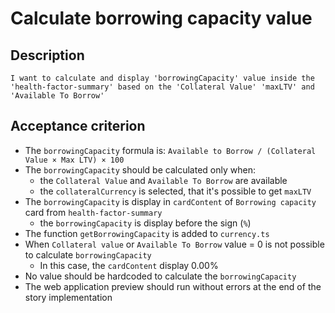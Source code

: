 # Calculate borrowing capacity value

## Description

`I want to calculate and display 'borrowingCapacity' value inside the 'health-factor-summary' based on the 'Collateral Value' 'maxLTV' and 'Available To Borrow'`

## Acceptance criterion
- The `borrowingCapacity` formula is: `Available to Borrow / (Collateral Value × Max LTV) × 100`
- The `borrowingCapacity` should be calculated only when:
  - the `Collateral Value` and `Available To Borrow` are available
  - the `collateralCurrency` is selected, that it's possible to get `maxLTV`
- The `borrowingCapacity` is display in `cardContent` of `Borrowing capacity` card from `health-factor-summary`
  - the `borrowingCapacity` is display before the sign (`%`)
- The function `getBorrowingCapacity` is added to `currency.ts`
- When `Collateral value` or `Available To Borrow` value = 0 is not possible to calculate `borrowingCapacity`
  - In this case, the `cardContent` display 0.00%
- No value should be hardcoded to calculate the `borrowingCapacity`
- The web application preview should run without errors at the end of the story implementation
